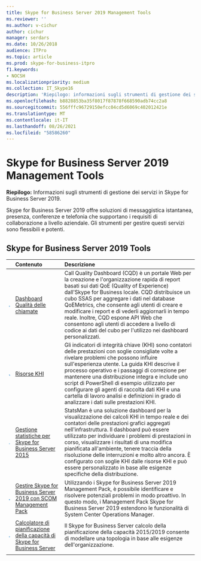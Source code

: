 ```yaml
---
title: Skype for Business Server 2019 Management Tools
ms.reviewer: ''
ms.author: v-cichur
author: cichur
manager: serdars
ms.date: 10/26/2018
audience: ITPro
ms.topic: article
ms.prod: skype-for-business-itpro
f1.keywords:
- NOCSH
ms.localizationpriority: medium
ms.collection: IT_Skype16
description: 'Riepilogo: informazioni sugli strumenti di gestione dei servizi in Skype for Business Server 2019.'
ms.openlocfilehash: b8828853ba35f8017f87878f668590adb74cc2a8
ms.sourcegitcommit: 556fffc96729150efcc04cd5d6069c402012421e
ms.translationtype: MT
ms.contentlocale: it-IT
ms.lasthandoff: 08/26/2021
ms.locfileid: "58586260"
---
```

# <a name="skype-for-business-server-2019-management-tools"></a>Skype for Business Server 2019 Management Tools
 
**Riepilogo:** Informazioni sugli strumenti di gestione dei servizi in Skype for Business Server 2019.
  
Skype for Business Server 2019 offre soluzioni di messaggistica istantanea, presenza, conferenze e telefonia che supportano i requisiti di collaborazione a livello aziendale. Gli strumenti per gestire questi servizi sono flessibili e potenti.
  
## <a name="skype-for-business-server-2019-tools"></a>Skype for Business Server 2019 Tools

||**Contenuto**|**Descrizione**|
|:-----|:-----|:-----|
|![Icona dashboard](../SfbServer/media/144fef0b-3ff0-4298-8b03-978bda9e923b.png)|[Dashboard Qualità delle chiamate](../SfbServer/management-tools/call-quality-dashboard/call-quality-dashboard.md) <br/> |Call Quality Dashboard (CQD) è un portale Web per la creazione e l'organizzazione rapida di report basati sui dati QoE (Quality of Experience) dall'Skype for Business locale. CQD distribuisce un cubo SSAS per aggregare i dati nel database QoEMetrics, che consente agli utenti di creare e modificare i report e di vederli aggiornarli in tempo reale. Inoltre, CQD espone API Web che consentono agli utenti di accedere a livello di codice ai dati del cubo per l'utilizzo nei dashboard personalizzati.  <br/> |
|![icona per KHI](../SfbServer/media/8759b767-b689-4a95-94a5-5b27c5688688.png)|[Risorse KHI](https://www.microsoft.com/download/details.aspx?id=57519) <br/> |Gli indicatori di integrità chiave (KHI) sono contatori delle prestazioni con soglie consigliate volte a rivelare problemi che possono influire sull'esperienza utente. La guida KHI descrive il processo operativo e i passaggi di correzione per mantenere una distribuzione integra e include uno script di PowerShell di esempio utilizzato per configurare gli agenti di raccolta dati KHI e una cartella di lavoro analisi e definizioni in grado di analizzare i dati sulle prestazioni KHI.  <br/> |
|![Icona dashboard](../SfbServer/media/144fef0b-3ff0-4298-8b03-978bda9e923b.png)|[Gestione statistiche per Skype for Business Server 2015](../SfbServer/management-tools/statistics-manager/statistics-manager.md) <br/> |StatsMan è una soluzione dashboard per la visualizzazione dei calcoli KHI in tempo reale e dei contatori delle prestazioni grafici aggregati nell'infrastruttura. Il dashboard può essere utilizzato per individuare i problemi di prestazioni in corso, visualizzare i risultati di una modifica pianificata all'ambiente, tenere traccia della risoluzione delle interruzioni e molto altro ancora. È configurato con soglie KHI dalle risorse KHI e può essere personalizzato in base alle esigenze specifiche della distribuzione.  <br/> |
|![Icona SCOM](../SfbServer/media/3a7601cb-dd2f-4606-8a3b-07c7abdc091a.png)|[Gestire Skype for Business Server 2019 con SCOM Management Pack](tools/scom-management-pack-use-2019.md) <br/> |Utilizzando i Skype for Business Server 2019 Management Pack, è possibile identificare e risolvere potenziali problemi in modo proattivo. In questo modo, i Management Pack Skype for Business Server 2019 estendono le funzionalità di System Center Operations Manager.  <br/> |
|![Icona dashboard](../SfbServer/media/144fef0b-3ff0-4298-8b03-978bda9e923b.png)|[Calcolatore di pianificazione della capacità di Skype for Business Server](../SfbServer/management-tools/capacity-planning-calculator.md) <br/> |Il Skype for Business Server calcolo della pianificazione della capacità 2015/2019 consente di modellare una topologia in base alle esigenze dell'organizzazione.  <br/> |
||